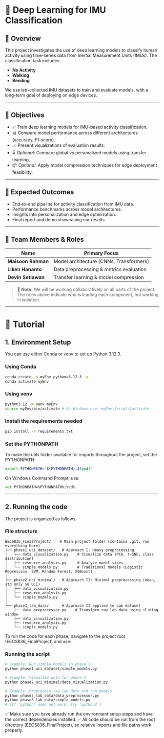 # 🧠 Deep Learning for IMU Classification

## 📌 Overview
This project investigates the use of deep learning models to classify human activity using time-series data from Inertial Measurement Units (IMUs). The classification task includes:

- **No Activity**
- **Walking**
- **Bending**

We use lab-collected IMU datasets to train and evaluate models, with a long-term goal of deploying on edge devices.

---

## 🎯 Objectives
- ✅ Train deep learning models for IMU-based activity classification.
- 📊 Compare model performance across different architectures (accuracy, F1-score).
- 📈 Present visualizations of evaluation results.
- ⏳ *Optional*: Compare global vs personalized models using transfer learning.
- 📦 *Optional*: Apply model compression techniques for edge deployment feasibility.

---

## 🚀 Expected Outcomes
- End-to-end pipeline for activity classification from IMU data.
- Performance benchmarks across model architectures.
- Insights into personalization and edge optimization.
- Final report and demo showcasing our results.

---

## 👥 Team Members & Roles

| Name             | Primary Focus                                   |
|------------------|--------------------------------------------------|
| **Maisoon Rahman** | Model architecture (CNNs, Transformers)         |
| **Liken Hananto**  | Data preprocessing & metrics evaluation         |
| **Devin Setiawan** | Transfer learning & model compression           |

> 🔄 **Note:** We will be working collaboratively on all parts of the project. The roles above indicate who is leading each component, not working in isolation.

---

# 📕 Tutorial

## 1. Environment Setup
You can use either Conda or venv to set up Python 3.12.3.
### Using Conda
```bash 
conda create -n myEnv python=3.12.3 -y 
conda activate myEnv
```
### Using venv
```bash 
python3.12 -m venv myEnv
source myEnv/bin/activate # On Windows use: myEnv\Scripts\activate
```
### Install the requirements needed
```bash 
pip install -r requirements.txt
```
### Set the PYTHONPATH
To make the utils folder available for imports throughout the project, set the PYTHONPATH:
```bash 
export PYTHONPATH="${PYTHONPATH}:$(pwd)"
```
On Windows Command Prompt, use:
```bash 
set PYTHONPATH=%PYTHONPATH%;%cd%
```

---

## 2. Running the code
The project is organized as follows:
### File structure
```plaintext
EECS836_FinalProject/    # Main project folder (contains .git, run everything here)
├── phase1_uci_dataset/   # Approach I: Heavy preprocessing
│   ├── data_visualization.py    # Visualize data (PCA, t-SNE, class distribution)
│   ├── resource_analysis.py     # Analyze model sizes
│   └── simple_models.py         # Traditional models (Logistic Regression, SVM, Random Forest, XGBoost)
│
├── phase2_uci_minimal/   # Approach II: Minimal preprocessing (mean, std only on UCI)
│   ├── data_visualization.py
│   ├── resource_analysis.py
│   └── simple_models.py
│
└── phase3_lab_data/      # Approach II applied to Lab dataset
    ├── data_preprocessor.py    # Transform raw lab data using sliding window
    ├── data_visualization.py
    ├── resource_analysis.py
    └── simple_models.py
```
To run the code for each phase, navigate to the project root (EECS836_FinalProject) and use:
### Running the script
```bash
# Example: Run simple models in phase 1
python phase1_uci_dataset/simple_models.py

# Example: Visualize data for phase 2
python phase2_uci_minimal/data_visualization.py

# Example: Preprocess raw lab data and run models
python phase3_lab_data/data_preprocessor.py
python phase3_lab_data/simple_models.py
# (If 'python' does not work, try 'python3')
```
✅ Make sure you have already run the environment setup steps and have the correct dependencies installed.
✅ All code should be run from the root directory (EECS836_FinalProject), so relative imports and file paths work properly.



